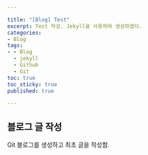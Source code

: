 ```yaml
---

title: "[Blog] Test"
excerpt: Test 작성. Jekyll을 사용하여 생성하였다.
categories:
- Blog
tags:
- - Blog
  - jekyll
  - Github
  - Git
toc: true
toc_sticky: true
published: true

---
```


## 블로그 글 작성

Git 블로그를 생성하고 최초 글을 작성함.

